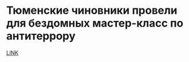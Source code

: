 # Тюменские чиновники провели для бездомных мастер-класс по антитеррору



[LINK](https://varlamov.ru/2104198.html)